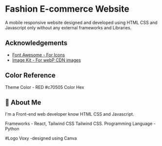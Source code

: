 
# Fashion E-commerce Website

A mobile responsive website designed and developed  using HTML CSS and Javascript only without any external frameworks and Libraries.


## Acknowledgements

 - [Font Awesome - For Icons](https://fontawesome.com/icons)
 - [Image Kit - For webP CDN images](https://imagekit.io/registration/)
 ## Color Reference

Theme Color - RED 
  #c70505 Color Hex


## 🚀 About Me
I'm a Front-end web developer know HTML CSS and Javascript.

Frameworks - React, Tailwind CSS
             Tailwind CSS.
Programming Language - Python

#Logo
Voxy 
    -designed using Canva

